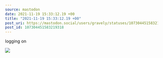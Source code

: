 ```yaml
---
source: mastodon
date: 2021-11-19 15:33:12.19 +00
title: "2021-11-19 15:33:12.19 +00"
post_uri: https://mastodon.social/users/gravely/statuses/107304451583219318
post_id: 107304451583219318
---
```

logging on


![](/images/107304451536637843.jpg)

